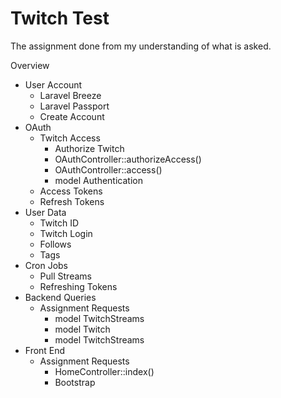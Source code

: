 <h1>Twitch Test</h1>

The assignment done from my understanding of what is asked.

Overview

<ul>
    <li>User Account            
        <ul>
            <li>Laravel Breeze</li>
            <li>Laravel Passport</li>
            <li>Create Account</li>
        </ul>
    </li>
    <li>OAuth
        <ul>
            <li>Twitch Access            
                <ul>
                    <li>Authorize Twitch</li>
                    <li>OAuthController::authorizeAccess()</li>
                    <li>OAuthController::access()</li>
                    <li>model Authentication</li>
                </ul>
            </li>
            <li>Access Tokens</li>
            <li>Refresh Tokens</li>
        </ul>
    </li>
    <li>User Data
        <ul>
            <li>Twitch ID</li>
            <li>Twitch Login</li>
            <li>Follows</li>
            <li>Tags</li>
        </ul>
    </li>
    <li>Cron Jobs
        <ul>
            <li>Pull Streams</li>
            <li>Refreshing Tokens</li>
        </ul>
    </li>
    <li>Backend Queries
        <ul>
            <li>Assignment Requests            
                <ul>
                    <li>model TwitchStreams</li>
                    <li>model Twitch</li>
                    <li>model TwitchStreams</li>
                </ul>
            </li>
        </ul>
    </li>
    <li>Front End    
        <ul>
            <li>Assignment Requests        
                <ul>
                    <li>HomeController::index()</li>
                    <li>Bootstrap</li>
                </ul>
            </li> 
        </ul>
    </li>
</ul>
